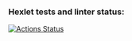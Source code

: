 ### Hexlet tests and linter status:
[![Actions Status](https://github.com/Mila-Golyshkina/frontend-project-46/workflows/hexlet-check/badge.svg)](https://github.com/Mila-Golyshkina/frontend-project-46/actions)